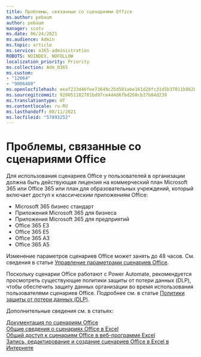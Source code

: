 ```yaml
---
title: Проблемы, связанные со сценариями Office
ms.author: pebaum
author: pebaum
manager: scotv
ms.date: 06/24/2021
ms.audience: Admin
ms.topic: article
ms.service: o365-administration
ROBOTS: NOINDEX, NOFOLLOW
localization_priority: Priority
ms.collection: Adm_O365
ms.custom:
- "12064"
- "9006408"
ms.openlocfilehash: eeaf233d46fee73649c25d501abe161d28fc31d5b37011b862876f6fd34f0140
ms.sourcegitcommit: 920051182781bd97ce4d4d6fbd268cb37b84d239
ms.translationtype: HT
ms.contentlocale: ru-RU
ms.lasthandoff: 08/11/2021
ms.locfileid: "57893252"
---
```

# <a name="issues-related-to-office-scripts"></a>Проблемы, связанные со сценариями Office

Для использования сценариев Office у пользователей в организации должна быть действующая лицензия на коммерческий план Microsoft 365 или Office 365 или план для образовательных учреждений, который включает доступ к классическим приложениям Office:

- Microsoft 365 бизнес стандарт
- Приложения Microsoft 365 для бизнеса
- Приложения Microsoft 365 для предприятий
- Office 365 E3
- Office 365 E5
- Office 365 A3
- Office 365 A5

Изменение параметров сценариев Office может занять до 48 часов. См. сведения в статье [Управление параметрами сценариев Office](https://docs.microsoft.com/microsoft-365/admin/manage/manage-office-scripts-settings).

Поскольку сценарии Office работают с Power Automate, рекомендуется просмотреть существующие политики защиты от потери данных (DLP), чтобы обеспечить защиту данных организации во время использования пользователями сценариев Office. Подробнее см. в статье [Политики защиты от потери данных (DLP)](https://docs.microsoft.com/power-automate/prevent-data-loss).

Дополнительные сведения см. в статьях:

[Документация по сценариям Office](https://docs.microsoft.com/office/dev/scripts/)<br/>
[Общие сведения о сценариях Office в Excel](https://support.microsoft.com/office/introduction-to-office-scripts-in-excel-9fbe283d-adb8-4f13-a75b-a81c6baf163a)<br/>
[Общий доступ к сценариям Office в веб-программе Excel](https://support.microsoft.com/office/sharing-office-scripts-in-excel-for-the-web-226eddbc-3a44-4540-acfe-fccda3d1122b)<br/>
[Запись, редактирование и создание сценариев Office в Excel в Интернете](https://docs.microsoft.com/office/dev/scripts/tutorials/excel-tutorial)